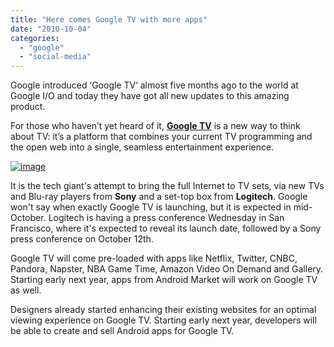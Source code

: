 ```yaml
---
title: "Here comes Google TV with more apps"
date: "2010-10-04"
categories: 
  - "google"
  - "social-media"
---
```


Google introduced ‘Google TV’ almost five months ago to the world at Google I/O and today they have got all new updates to this amazing product.

For those who haven’t yet heard of it, **[Google TV](http://www.google.com/tv/)** is a new way to think about TV: it’s a platform that combines your current TV programming and the open web into a single, seamless entertainment experience.

[![image](http://lh5.ggpht.com/_40bmzDo_mBs/TKojR6zPBII/AAAAAAAABcE/mkzZMZnmLNI/image_thumb%5B3%5D.png?imgmax=800 "image")](http://lh6.ggpht.com/_40bmzDo_mBs/TKojQPMHSCI/AAAAAAAABcA/lJ9IBgF1Yo0/s1600-h/image%5B5%5D.png)

It is the tech giant's attempt to bring the full Internet to TV sets, via new TVs and Blu-ray players from **Sony** and a set-top box from **Logitech**. Google won't say when exactly Google TV is launching, but it is expected in mid-October. Logitech is having a press conference Wednesday in San Francisco, where it's expected to reveal its launch date, followed by a Sony press conference on October 12th.

Google TV will come pre-loaded with apps like Netflix, Twitter, CNBC, Pandora, Napster, NBA Game Time, Amazon Video On Demand and Gallery. Starting early next year, apps from Android Market will work on Google TV as well.

Designers already started enhancing their existing websites for an optimal viewing experience on Google TV. Starting early next year, developers will be able to create and sell Android apps for Google TV.
